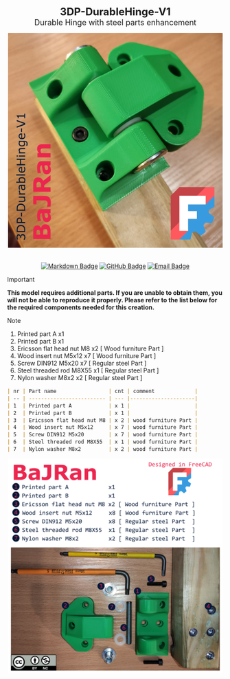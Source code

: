 <!-- Begin README -->


<p align="center">
    <font size="5"><b>3DP-DurableHinge-V1</b></font><br>
    <font size="4">Durable Hinge with steel parts enhancement</font>
</p>

<div align="center">
    <img src="Flyer.png" width="500" height="500"/>
</div>
<br>
<p align="center">
    <a href="https://daringfireball.net/projects/markdown/"><img src="https://img.shields.io/badge/Markdown-1.0.1-000000?style=for-the-badge&logo=markdown" alt="Markdown Badge" /></a>
    <a href="https://github.com/bajraan"><img src="https://img.shields.io/badge/github-follow_me-181717?style=for-the-badge&logo=github&color=181717" alt="GitHub Badge" /></a>
    <a href="mailto:bajran1616@gmail.com"><img src="https://img.shields.io/badge/gmail-contact_me-EA4335?style=for-the-badge&logo=gmail" alt="Email Badge" /></a>
    <br>
</p>

> [!IMPORTANT]
>**This model requires additional parts. If you are unable to obtain them, you will not be able to reproduce it properly. Please refer to the list below for the required components needed for this creation.**

> [!NOTE]
>
> 1. Printed part A 	       x1
> 2. Printed part B 	       x1 
> 3. Ericsson flat head nut M8 x2 [ Wood furniture Part ]
> 4. Wood insert nut M5x12     x7 [ Wood furniture Part ]
> 5. Screw DIN912 M5x20 	     x7 [ Regular steel Part  ]
> 6. Steel threaded rod M8X55  x1 [ Regular steel Part  ]
> 7. Nylon washer M8x2         x2 [ Regular steel Part  ]
>```markdown
>| nr | Part name                 | cnt | comment             |
>| -- | ------------------------- | --- |---------------------|
>| 1  | Printed part A            | x 1 |                     |
>| 2  | Printed part B            | x 1 |                     |
>| 3  | Ericsson flat head nut M8 | x 2 | wood furniture Part |
>| 4  | Wood insert nut M5x12     | x 7 | wood furniture Part |
>| 5  | Screw DIN912 M5x20        | x 7 | wood furniture Part |
>| 6  | Steel threaded rod M8X55  | x 1 | wood furniture Part |
>| 7  | Nylon washer M8x2         | x 2 | wood furniture Part |
>```
> <div align="center">
>     <img src="05_Inkscape\Page_01_150x150.png" width="500" height="500"/>
> </div>


<!-- End README -->